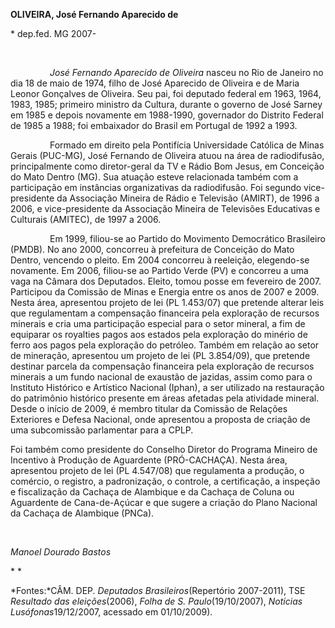 **OLIVEIRA, José Fernando Aparecido de**

\* dep.fed. MG 2007-

 

                *José Fernando Aparecido de Oliveira* nasceu no Rio de
Janeiro no dia 18 de maio de 1974, filho de José Aparecido de Oliveira e
de Maria Leonor Gonçalves de Oliveira. Seu pai, foi deputado federal em
1963, 1964, 1983, 1985; primeiro ministro da Cultura, durante o governo
de José Sarney em 1985 e depois novamente em 1988-1990, governador do
Distrito Federal de 1985 a 1988; foi embaixador do Brasil em Portugal de
1992 a 1993.

                Formado em direito pela Pontifícia Universidade Católica
de Minas Gerais (PUC-MG), José Fernando de Oliveira atuou na área de
radiodifusão, principalmente como diretor-geral da TV e Rádio Bom Jesus,
em Conceição do Mato Dentro (MG). Sua atuação esteve relacionada também
com a participação em instâncias organizativas da radiodifusão. Foi
segundo vice-presidente da Associação Mineira de Rádio e Televisão
(AMIRT), de 1996 a 2006, e vice-presidente da Associação Mineira de
Televisões Educativas e Culturais (AMITEC), de 1997 a 2006.

                Em 1999, filiou-se ao Partido do Movimento Democrático
Brasileiro (PMDB). No ano 2000, concorreu à prefeitura de Conceição do
Mato Dentro, vencendo o pleito. Em 2004 concorreu à reeleição,
elegendo-se novamente. Em 2006, filiou-se ao Partido Verde (PV) e
concorreu a uma vaga na Câmara dos Deputados. Eleito, tomou posse em
fevereiro de 2007. Participou da Comissão de Minas e Energia entre os
anos de 2007 e 2009. Nesta área, apresentou projeto de lei (PL 1.453/07)
que pretende alterar leis que regulamentam a compensação financeira pela
exploração de recursos minerais e cria uma participação especial para o
setor mineral, a fim de equiparar os royalties pagos aos estados pela
exploração do minério de ferro aos pagos pela exploração do petróleo.
Também em relação ao setor de mineração, apresentou um projeto de lei
(PL 3.854/09), que pretende destinar parcela da compensação financeira
pela exploração de recursos minerais a um fundo nacional de exaustão de
jazidas, assim como para o Instituto Histórico e Artístico Nacional
(Iphan), a ser utilizado na restauração do patrimônio histórico presente
em áreas afetadas pela atividade mineral. Desde o início de 2009, é
membro titular da Comissão de Relações Exteriores e Defesa Nacional,
onde apresentou a proposta de criação de uma subcomissão parlamentar
para a CPLP.

Foi também como presidente do Conselho Diretor do Programa Mineiro de
Incentivo à Produção de Aguardente (PRÓ-CACHAÇA). Nesta área, apresentou
projeto de lei (PL 4.547/08) que regulamenta a produção, o comércio, o
registro, a padronização, o controle, a certificação, a inspeção e
fiscalização da Cachaça de Alambique e da Cachaça de Coluna ou
Aguardente de Cana-de-Açúcar e que sugere a criação do Plano Nacional da
Cachaça de Alambique (PNCa).

 

*Manoel Dourado Bastos*

* *

*Fontes:*CÂM. DEP. *Deputados Brasileiros*(Repertório 2007-2011), TSE
*Resultado das eleições*(2006), *Folha de S. Paulo*(19/10/2007),
*Notícias Lusófonas*19/12/2007, acessado em 01/10/2009).
